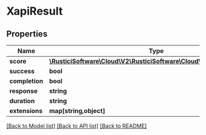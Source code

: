 # XapiResult

## Properties
Name | Type | Description | Notes
------------ | ------------- | ------------- | -------------
**score** | [**\RusticiSoftware\Cloud\V2\RusticiSoftware\Cloud\V2\Model\XapiScore**](XapiScore.md) |  | [optional] 
**success** | **bool** |  | [optional] 
**completion** | **bool** |  | [optional] 
**response** | **string** |  | [optional] 
**duration** | **string** |  | [optional] 
**extensions** | **map[string,object]** |  | [optional] 

[[Back to Model list]](../README.md#documentation-for-models) [[Back to API list]](../README.md#documentation-for-api-endpoints) [[Back to README]](../README.md)



